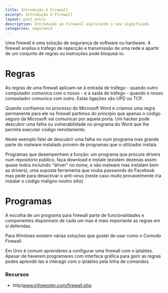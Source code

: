 ```yaml
---
title: Introdução à Firewall
excerpt: Introdução à Firewall
layout: post_entry
description: Introdução ao Firewall explicando o seu significado
categories: seguranca
---
```


Uma firewall é uma solução de segurança de software ou hardware. A firewall analisa o tráfego de repecção e transmissão de uma rede e apartir de um conjunto de regras ou instruções pode bloqueá-lo.

# Regras

As regras de uma firewall aplicam-se à entrada de tráfego - quando outro computador comunica com o nosso - e á saída de tráfego - quando o nosso computador comunica com outro. Estas ligações são UPD ou TCP.

Quando confiamos no processo do Microsoft Word e criamos uma regra permanente para ele na firewall partimos do principio que apenas o código seguro da Microsoft vai comunicar por aquela porta. Um hacker pode descubrir uma falha ou vulnerabilidade no programa do Word que lhe permita executar código remotamente.

Neste exemplo falei de descubrir uma falha no num programa mas grande parte do malware instalado provém de programas que o utilizador instala.

Programas que desempenham a função: um programa que procure drivers num repositorio publico, faça download e instale (existem dezenas assim quase todos incluindo "driver" no nome, e são malware mas instalam bem as drivers), uma suposta ferramenta que rouba passwords do Facebook mas pede para desactivar o anti-virus (neste caso muito provavelmente iria instalar o código maligno noutro sitio)



# Programas

A escolha de um programa para firewall parte de funcionalidades e componentes disponíveis de cada um mas é mais importante as regras em si defenidas.

Para Windows existem várias soluções que gostei de usar como o Comodo Firewall.

Em Unix é comum aprenderes a configurar uma firewall com o iptables. Apesar de haverem programares com interface gráfica para gerir as regras podes aprendê-las e interagir com o iptables pela linha de comandos.

### Recursos

- http/www.infowester.com/firewall.php
